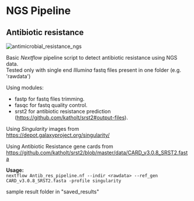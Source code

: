 # NGS Pipeline
## Antibiotic resistance

![antimicrobial_resistance_ngs](https://user-images.githubusercontent.com/77884788/201694076-dc9004b6-3e2c-4f8d-b2f1-d91a219546d3.png)

Basic *Nextflow* pipeline script to detect antibiotic resistance using NGS data.  
Tested only with single end *Illumina* fastq files present in one folder (e.g. 'rawdata')

Using modules:  
- fastp for fastq files trimming.
- fasqc for fastq quality control.
- srst2 for antibiotic resistance prediction (https://github.com/katholt/srst2#output-files).
    

Using *Singularity* images from  
https://depot.galaxyproject.org/singularity/


Using Antibiotic Resistance gene cards from  
https://github.com/katholt/srst2/blob/master/data/CARD_v3.0.8_SRST2.fasta


**Usage:**  
`nextflow Antib_res_pipeline.nf --indir <rawdata> --ref_gen CARD_v3.0.8_SRST2.fasta -profile singularity`

sample result folder in "saved_results"
